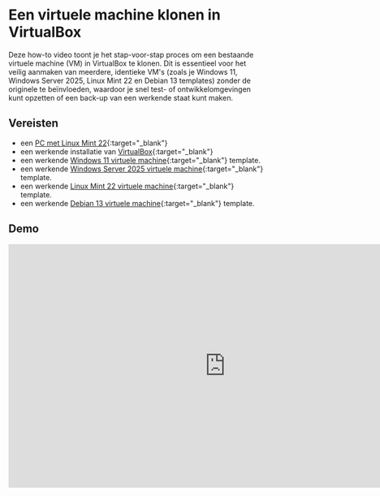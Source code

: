 # Een virtuele machine klonen in VirtualBox

Deze how-to video toont je het stap-voor-stap proces om een bestaande virtuele machine (VM) in VirtualBox te klonen. Dit is essentieel voor het veilig aanmaken van meerdere, identieke VM's (zoals je Windows 11, Windows Server 2025, Linux Mint 22 en Debian 13 templates) zonder de originele te beïnvloeden, waardoor je snel test- of ontwikkelomgevingen kunt opzetten of een back-up van een werkende staat kunt maken.

## Vereisten
- een [PC met Linux Mint 22](../../tutorials/setup-windows11-linuxmint22-dual-boot-uefi/index.md ){:target="_blank"}
- een werkende installatie van [VirtualBox](../setup-virtualbox7-linuxmint22-oracledeb/index.md){:target="_blank"}
- een werkende [Windows 11 virtuele machine](../../tutorials/setup-windows11-vm-virtualbox/index.md){:target="_blank"} template.
- een werkende [Windows Server 2025 virtuele machine](../../tutorials/setup-windows-server2025-vm-virtualbox/index.md){:target="_blank"} template.
- een werkende [Linux Mint 22 virtuele machine](../../tutorials/setup-linuxmint22-vm-virtualbox/index.md){:target="_blank"} template.
- een werkende [Debian 13 virtuele machine](../../tutorials/setup-debian13-vm-virtualbox/index.md){:target="_blank"} template.

## Demo
<iframe width="854" height="480" src="https://www.youtube.com/embed/PK612Zk3VvA?autoplay=0&loop=0&mute=0" title="YouTube video player" frameborder="0" allow="accelerometer; autoplay; clipboard-write; encrypted-media; gyroscope; picture-in-picture; web-share" referrerpolicy="strict-origin-when-cross-origin" allowfullscreen></iframe>